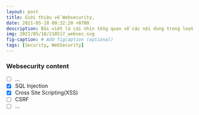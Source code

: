 ```yaml
---
layout: post
title: Giới thiệu về Websecurity,
date: 2021-05-18 00:32:20 +0700
description: Bài viết là cái nhìn tổng quan về các nội dung trong loạt bài viết Websecurity trên blog,
img: 2021/05/18/210517_websec.svg
fig-caption: # Add figcaption (optional)
tags: [Security, WebSecurity]
---
```


### Websecurity content

- [ ] ...
- [x] SQL Injection
- [x] Cross Site Scripting(XSS)
- [ ] CSRF
- [ ] ...